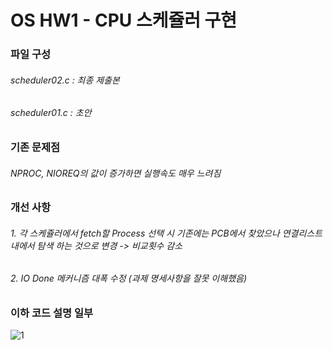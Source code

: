 # OS HW1 - CPU 스케쥴러 구현
### 파일 구성
###### scheduler02.c : 최종 제출본
###### scheduler01.c : 초안


###  기존 문제점 
######  NPROC, NIOREQ의 값이 증가하면 실행속도 매우 느려짐
###  개선 사항
###### 1. 각 스케쥴러에서 fetch할 Process 선택 시 기존에는 PCB에서 찾았으나 연결리스트 내에서 탐색 하는 것으로 변경 -> 비교횟수 감소
###### 2. IO Done 메커니즘 대폭 수정 (과제 명세사항을 잘못 이해했음)

### 이하 코드 설명 일부
![1](https://user-images.githubusercontent.com/77635421/138823659-5e30a1f8-8ea5-4acb-9d2d-31526c7eeca9.jpg)
